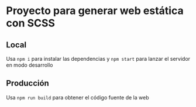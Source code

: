 # Proyecto para generar web estática con SCSS

## Local

Usa `npm i` para instalar las dependencias y `npm start` para lanzar el servidor en modo desarrollo

## Producción

Usa `npm run build` para obtener el código fuente de la web